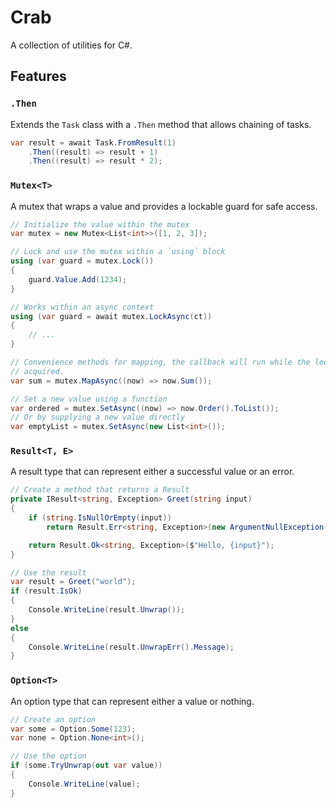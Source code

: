 # Crab

A collection of utilities for C#.

## Features

### `.Then`

Extends the `Task` class with a `.Then` method that allows chaining of tasks.

```csharp
var result = await Task.FromResult(1)
    .Then((result) => result + 1)
    .Then((result) => result * 2);
```

### `Mutex<T>`

A mutex that wraps a value and provides a lockable guard for safe access.

```csharp
// Initialize the value within the mutex
var mutex = new Mutex<List<int>>([1, 2, 3]);

// Lock and use the mutex within a `using` block
using (var guard = mutex.Lock())
{
    guard.Value.Add(1234);
}

// Works within an async context
using (var guard = await mutex.LockAsync(ct))
{
    // ...
}

// Convenience methods for mapping, the callback will run while the lock is
// acquired.
var sum = mutex.MapAsync((now) => now.Sum());

// Set a new value using a function
var ordered = mutex.SetAsync((now) => now.Order().ToList());
// Or by supplying a new value directly
var emptyList = mutex.SetAsync(new List<int>());
```

### `Result<T, E>`

A result type that can represent either a successful value or an error.

```csharp
// Create a method that returns a Result
private IResult<string, Exception> Greet(string input)
{
    if (string.IsNullOrEmpty(input))
        return Result.Err<string, Exception>(new ArgumentNullException(nameof(input)));

    return Result.Ok<string, Exception>($"Hello, {input}");
}

// Use the result
var result = Greet("world");
if (result.IsOk)
{
    Console.WriteLine(result.Unwrap());
}
else
{
    Console.WriteLine(result.UnwrapErr().Message);
}
```

### `Option<T>`

An option type that can represent either a value or nothing.

```csharp
// Create an option
var some = Option.Some(123);
var none = Option.None<int>();

// Use the option
if (some.TryUnwrap(out var value))
{
    Console.WriteLine(value);
}
```
